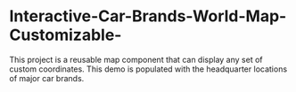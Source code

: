# Interactive-Car-Brands-World-Map-Customizable-
This project is a reusable map component that can display any set of custom coordinates. This demo is populated with the headquarter locations of major car brands.
